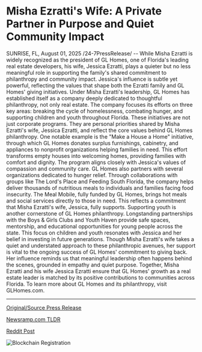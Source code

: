 # Misha Ezratti's Wife: A Private Partner in Purpose and Quiet Community Impact

SUNRISE, FL, August 01, 2025 /24-7PressRelease/ -- While Misha Ezratti is widely recognized as the president of GL Homes, one of Florida's leading real estate developers, his wife, Jessica Ezratti, plays a quieter but no less meaningful role in supporting the family's shared commitment to philanthropy and community impact. Jessica's influence is subtle yet powerful, reflecting the values that shape both the Ezratti family and GL Homes' giving initiatives.  Under Misha Ezratti's leadership, GL Homes has established itself as a company deeply dedicated to thoughtful philanthropy, not only real estate. The company focuses its efforts on three key areas: breaking the cycle of homelessness, combating hunger, and supporting children and youth throughout Florida. These initiatives are not just corporate programs. They are personal priorities shared by Misha Ezratti's wife, Jessica Ezratti, and reflect the core values behind GL Homes philanthropy.  One notable example is the "Make a House a Home" initiative, through which GL Homes donates surplus furnishings, cabinetry, and appliances to nonprofit organizations helping families in need. This effort transforms empty houses into welcoming homes, providing families with comfort and dignity. The program aligns closely with Jessica's values of compassion and community care.  GL Homes also partners with several organizations dedicated to hunger relief. Through collaborations with groups like The Lord's Place and Feeding South Florida, the company helps deliver thousands of nutritious meals to individuals and families facing food insecurity. The Meal Mobile, fully funded by GL Homes, brings hot meals and social services directly to those in need. This reflects a commitment that Misha Ezratti's wife, Jessica, fully supports.  Supporting youth is another cornerstone of GL Homes philanthropy. Longstanding partnerships with the Boys & Girls Clubs and Youth Haven provide safe spaces, mentorship, and educational opportunities for young people across the state. This focus on children and youth resonates with Jessica and her belief in investing in future generations.  Though Misha Ezratti's wife takes a quiet and understated approach to these philanthropic avenues, her support is vital to the ongoing success of GL Homes' commitment to giving back. Her influence reminds us that meaningful leadership often happens behind the scenes, grounded in empathy and quiet purpose.  Together, Misha Ezratti and his wife Jessica Ezratti ensure that GL Homes' growth as a real estate leader is matched by its positive contributions to communities across Florida.  To learn more about GL Homes and its philanthropy, visit GLHomes.com. 

---

[Original/Source Press Release](https://www.24-7pressrelease.com/press-release/525301/misha-ezrattis-wife-a-private-partner-in-purpose-and-quiet-community-impact)
                    

[Newsramp.com TLDR](https://newsramp.com/curated-news/gl-homes-and-the-ezrattis-building-communities-beyond-real-estate/1067fd49d590d7570ae2aa820a300abb) 

 



[Reddit Post](https://www.reddit.com/r/RealEstate_NewsRamp/comments/1meq2fo/gl_homes_and_the_ezrattis_building_communities/) 



![Blockchain Registration](https://cdn.newsramp.app/24-7PressRelease/qrcode/258/1/veilUQAP.webp)